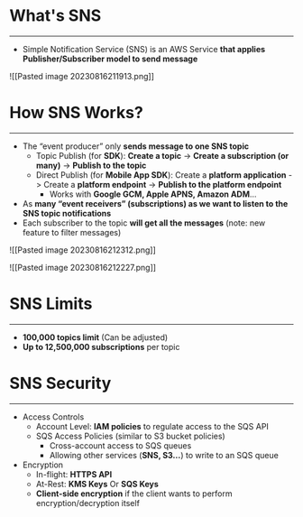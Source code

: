 # What's SNS 
---

* Simple Notification Service (SNS) is an AWS Service **that applies Publisher/Subscriber model to send message**

![[Pasted image 20230816211913.png]]

# How SNS Works?
---

* The “event producer” only **sends message to one SNS topic**
	* Topic Publish (for **SDK**): **Create a topic** -> **Create a subscription (or many)** -> **Publish to the topic**
	* Direct Publish (for **Mobile App SDK**): Create a **platform application** -> Create a **platform endpoint** -> **Publish to the platform endpoint**
		* Works with **Google GCM, Apple APNS, Amazon ADM**…
* As **many “event receivers” (subscriptions) as we want to listen to the SNS topic notifications**
* Each subscriber to the topic **will get all the messages** (note: new feature to filter messages)

![[Pasted image 20230816212312.png]]

![[Pasted image 20230816212227.png]]

# SNS Limits
---

* **100,000 topics limit** (Can be adjusted)
* **Up to 12,500,000 subscriptions** per topic

# SNS Security
---

*  Access Controls
	* Account Level: **IAM policies** to regulate access to the SQS API
	* SQS Access Policies (similar to S3 bucket policies)
		* Cross-account access to SQS queues
		* Allowing other services (**SNS, S3…**) to write to an SQS queue
* Encryption
	* In-flight: **HTTPS API**
	* At-Rest: **KMS Keys** Or **SQS Keys**
	* **Client-side encryption** if the client wants to perform encryption/decryption itself